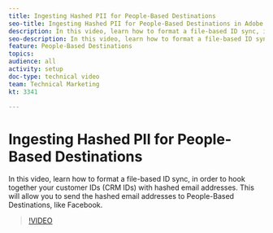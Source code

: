 ```yaml
---
title: Ingesting Hashed PII for People-Based Destinations
seo-title: Ingesting Hashed PII for People-Based Destinations in Adobe Audience Manager
description: In this video, learn how to format a file-based ID sync, in order to hook together your customer IDs (CRM IDs) with hashed email addresses.
seo-description: In this video, learn how to format a file-based ID sync, in order to hook together your customer IDs (CRM IDs) with hashed email addresses. Adobe Audience Manager
feature: People-Based Destinations
topics: 
audience: all
activity: setup
doc-type: technical video
team: Technical Marketing
kt: 3341

---
```


# Ingesting Hashed PII for People-Based Destinations

In this video, learn how to format a file-based ID sync, in order to hook together your customer IDs (CRM IDs) with hashed email addresses. This will allow you to send the hashed email addresses to People-Based Destinations, like Facebook.

>[!VIDEO](https://video.tv.adobe.com/v/29003/?quality=12)
